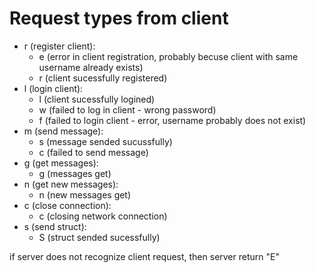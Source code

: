# Request types from client

- r (register client):
  - e (error in client registration, probably becuse client with same username already exists)
  - r (client sucessfully registered)
- l (login client):
  - l (client sucessfully logined)
  - w (failed to log in client - wrong password)
  - f (failed to login client - error, username probably does not exist)
- m (send message):
  - s (message sended sucussfully)
  - c (failed to send message)
- g (get messages):
  - g (messages get)
- n (get new messages):
  - n (new messages get)
- c (close connection):
  - c (closing network connection)
- s (send struct):
  - S (struct sended sucessfully)

if server does not recognize client request, then server return "E"
